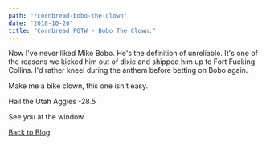 ```yaml
---
path: "/cornbread-bobo-the-clown"
date: "2018-10-20"
title: "Cornbread POTW - Bobo The Clown."
---
```


Now I've never liked Mike Bobo. He's the definition of unreliable. It's one of the reasons we kicked him out of dixie and shipped him up to Fort Fucking Collins. I'd rather kneel during the anthem before betting on Bobo again.

Make me a bike clown, this one isn't easy.

Hail the Utah Aggies -28.5

See you at the window

[Back to Blog](/blog)
